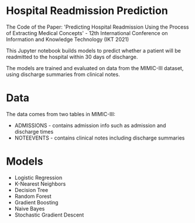 # Hospital Readmission Prediction
The Code of the Paper: 'Predicting Hospital Readmission Using the Process of Extracting Medical Concepts' - 12th International Conference on Information and Knowledge Technology (IKT 2021)

This Jupyter notebook builds models to predict whether a patient will be readmitted to the hospital within 30 days of discharge.

The models are trained and evaluated on data from the MIMIC-III dataset, using discharge summaries from clinical notes.

# Data
The data comes from two tables in MIMIC-III:

* ADMISSIONS - contains admission info such as admission and discharge times
* NOTEEVENTS - contains clinical notes including discharge summaries

# Models
* Logistic Regression
* K-Nearest Neighbors
* Decision Tree
* Random Forest
* Gradient Boosting
* Naive Bayes
* Stochastic Gradient Descent
